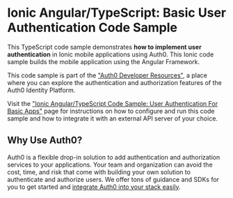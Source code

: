 # Ionic Angular/TypeScript: Basic User Authentication Code Sample

This TypeScript code sample demonstrates **how to implement user authentication** in Ionic mobile applications using Auth0. This Ionic code sample builds the mobile application using the Angular Framework.

This code sample is part of the ["Auth0 Developer Resources"](https://developer.auth0.com/resources), a place where you can explore the authentication and authorization features of the Auth0 Identity Platform.

Visit the ["Ionic Angular/TypeScript Code Sample: User Authentication For Basic Apps"](https://developer.auth0.com/resources/code-samples/mobile/ionic/basic-authentication) page for instructions on how to configure and run this code sample and how to integrate it with an external API server of your choice.

## Why Use Auth0?

Auth0 is a flexible drop-in solution to add authentication and authorization services to your applications. Your team and organization can avoid the cost, time, and risk that come with building your own solution to authenticate and authorize users. We offer tons of guidance and SDKs for you to get started and [integrate Auth0 into your stack easily](https://developer.auth0.com/resources/code-samples/full-stack).
